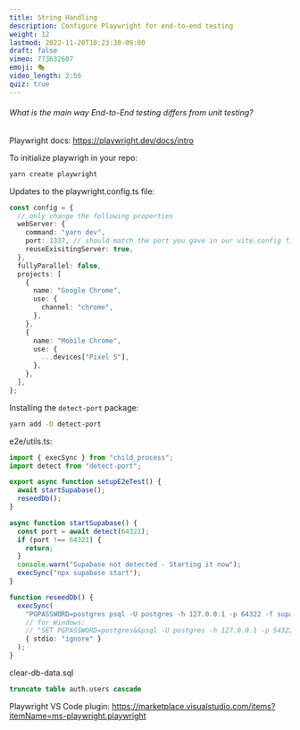 ```yaml
---
title: String Handling
description: Configure Playwright for end-to-end testing
weight: 12
lastmod: 2022-11-20T10:23:30-09:00
draft: false
vimeo: 773632607
emoji: 🎭
video_length: 2:56
quiz: true
---
```


<quiz-modal options="Runs in the browser:uses async/await:runs tests in parallel:can help reduce bugs" answer="Runs in the browser" prize="5">
  <h6>What is the main way End-to-End testing differs from unit testing?</h6>
</quiz-modal>

Playwright docs: https://playwright.dev/docs/intro

To initialize playwrigh in your repo:

```bash
yarn create playwright
```

Updates to the playwright.config.ts file:

```ts
const config = {
  // only change the following properties
  webServer: {
    command: "yarn dev",
    port: 1337, // should match the port you gave in our vite.config file
    reuseExisitingServer: true,
  },
  fullyParallel: false,
  projects: [
    {
      name: "Google Chrome",
      use: {
        channel: "chrome",
      },
    },
    {
      name: "Mobile Chrome",
      use: {
        ...devices["Pixel 5"],
      },
    },
  ],
};
```

Installing the `detect-port` package:

```bash
yarn add -D detect-port
```

e2e/utils.ts:

```ts
import { execSync } from "child_process";
import detect from "detect-port";

export async function setupE2eTest() {
  await startSupabase();
  reseedDb();
}

async function startSupabase() {
  const port = await detect(64321);
  if (port !== 64321) {
    return;
  }
  console.warn("Supabase not detected - Starting it now");
  execSync("npx supabase start");
}

function reseedDb() {
  execSync(
    "PGPASSWORD=postgres psql -U postgres -h 127.0.0.1 -p 64322 -f supabase/clear-db-data.sql",
    // for Windows:
    // "SET PGPASSWORD=postgres&&psql -U postgres -h 127.0.0.1 -p 54322 -f supabase/clear-db-data.sql"
    { stdio: "ignore" }
  );
}
```

clear-db-data.sql

```sql
truncate table auth.users cascade
```

Playwright VS Code plugin: https://marketplace.visualstudio.com/items?itemName=ms-playwright.playwright

